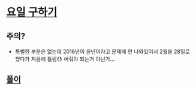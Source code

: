 # [요일 구하기](https://level.goorm.io/exam/43137/%EC%9A%94%EC%9D%BC-%EA%B5%AC%ED%95%98%EA%B8%B0/quiz/1)

## 주의?
- 특별한 부분은 없는데 2016년이 윤년이라고 문제에 안 나와있어서 2월을 28일로 썼다가 처음에 틀림:sweat: 써줘야 되는거 아닌가...

## [풀이](./index.py)
